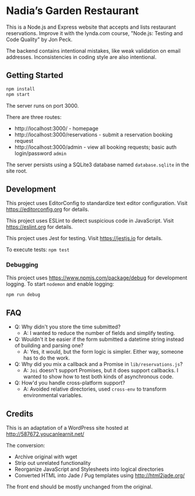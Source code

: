 # Nadia’s Garden Restaurant

This is a Node.js and Express website that accepts and lists restaurant reservations. Improve it with the lynda.com course, "Node.js: Testing and Code Quality" by Jon Peck.

The backend contains intentional mistakes, like weak validation on email addresses. Inconsistencies in coding style are also intentional.

## Getting Started

```bash
npm install
npm start
```

The server runs on port 3000.

There are three routes:

- http://localhost:3000/ - homepage
- http://localhost:3000/reservations - submit a reservation booking request
- http://localhost:3000/admin - view all booking requests; basic auth login/password `admin`

The server persists using a SQLite3 database named `database.sqlite` in the site root.

## Development

This project uses EditorConfig to standardize text editor configuration. Visit https://editorconfig.org for details.

This project uses ESLint to detect suspicious code in JavaScript. Visit https://eslint.org for details.

This project uses Jest for testing. Visit https://jestjs.io for details.

To execute tests: ```npm test```

### Debugging

This project uses https://www.npmjs.com/package/debug for development logging. To start `nodemon` and enable logging:

```bash
npm run debug
```

## FAQ

- Q: Why didn't you store the time submitted?
  - A: I wanted to reduce the number of fields and simplify testing.
- Q: Wouldn't it be easier if the form submitted a datetime string instead of building and parsing one?
  - A: Yes, it would, but the form logic is simpler. Either way, someone has to do the work.
- Q: Why did you mix a callback and a Promise in `lib/reservations.js`?
  - A: `Joi` doesn't support Promises, but it does support callbacks. I wanted to show how to test both kinds of asynchronous code.
- Q: How'd you handle cross-platform support?
  - A: Avoided relative directories, used `cross-env` to transform environmental variables.

## Credits

This is an adaptation of a WordPress site hosted at http://587672.youcanlearnit.net/

The conversion:

- Archive original with wget
- Strip out unrelated functionality
- Reorganize JavaScript and Stylesheets into logical directories
- Converted HTML into Jade / Pug templates using http://html2jade.org/

The front end should be mostly unchanged from the original.
